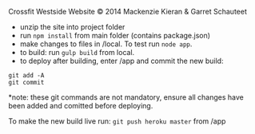 

Crossfit Westside Website &copy; 2014 Mackenzie Kieran & Garret Schauteet

- unzip the site into project folder
- run ```npm install``` from main folder (contains package.json)
- make changes to files in /local. To test run ```node app```.
- to build: run ```gulp build``` from local. 
- to deploy after building, enter /app and commit the new build:
```
git add -A
git commit 
```
*note: these git commands are not mandatory, ensure all changes have been added and comitted before deploying.

To make the new build live run:
```git push heroku master``` from /app
